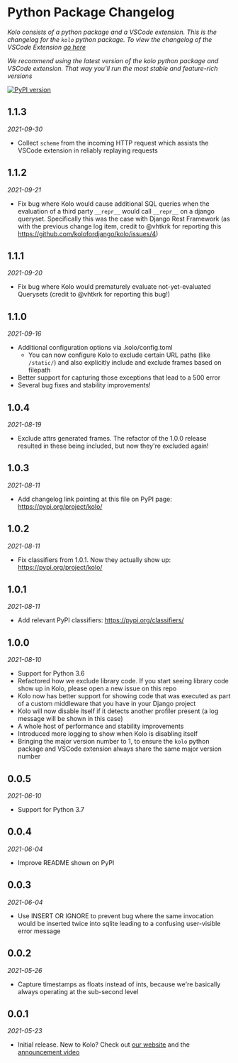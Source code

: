 # Python Package Changelog

_Kolo consists of a python package and a VSCode extension. This is the changelog for the `kolo` python package. To view the changelog of the VSCode Extension [go here](./vscode-extension-changelog.md)_

_We recommend using the latest version of the kolo python package and VSCode extension. That way you’ll run the most stable and feature-rich versions_

 [![PyPI version](https://img.shields.io/pypi/v/kolo?label=python%20package)](https://pypi.org/project/kolo/)

## 1.1.3
_2021-09-30_
- Collect `scheme` from the incoming HTTP request which assists the VSCode extension in reliably replaying requests

## 1.1.2
_2021-09-21_
- Fix bug where Kolo would cause additional SQL queries when the evaluation of a third party `__repr__` would call `__repr__` on a django queryset. Specifically this was the case with Django Rest Framework (as with the previous change log item, credit to @vhtkrk for reporting this https://github.com/kolofordjango/kolo/issues/4)

## 1.1.1
_2021-09-20_
- Fix bug where Kolo would prematurely evaluate not-yet-evaluated Querysets (credit to @vhtkrk for reporting this bug!)


## 1.1.0
_2021-09-16_
- Additional configuration options via .kolo/config.toml
  - You can now configure Kolo to exclude certain URL paths (like `/static/`) and also explicitly include and exclude frames based on filepath
- Better support for capturing those exceptions that lead to a 500 error
- Several bug fixes and stability improvements!

## 1.0.4

_2021-08-19_
- Exclude attrs generated frames. The refactor of the 1.0.0 release resulted in these being included, but now they're excluded again!

## 1.0.3

_2021-08-11_

- Add changelog link pointing at this file on PyPI page: https://pypi.org/project/kolo/

## 1.0.2

_2021-08-11_

- Fix classifiers from 1.0.1. Now they actually show up: https://pypi.org/project/kolo/

## 1.0.1

_2021-08-11_

- Add relevant PyPI classifiers: https://pypi.org/classifiers/

## 1.0.0

_2021-08-10_

- Support for Python 3.6
- Refactored how we exclude library code. If you start seeing library code show up in Kolo, please open a new issue on this repo
- Kolo now has better support for showing code that was executed as part of a custom middleware that you have in your Django project
- Kolo will now disable itself if it detects another profiler present (a log message will be shown in this case)
- A whole host of performance and stability improvements
- Introduced more logging to show when Kolo is disabling itself
- Bringing the major version number to 1, to ensure the `kolo` python package and VSCode extension always share the same major version number

## 0.0.5

_2021-06-10_

- Support for Python 3.7

## 0.0.4

_2021-06-04_

- Improve README shown on PyPI

## 0.0.3

_2021-06-04_


- Use INSERT OR IGNORE to prevent bug where the same invocation would be inserted twice into sqlite leading to a confusing user-visible error message

## 0.0.2

_2021-05-26_

- Capture timestamps as floats instead of ints, because we're basically always operating at the sub-second level

## 0.0.1

_2021-05-23_

 - Initial release. New to Kolo? Check out [our website](https://kolo.app) and the [announcement video](https://www.youtube.com/watch?v=6XR9Y8v7vZ4)
